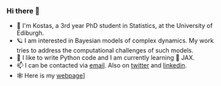 ### Hi there 👋

- 🧔 I'm Kostas, a 3rd year PhD student in Statistics, at the University of Ediburgh.
- 🪐 I am interested in Bayesian models of complex dynamics. My work tries to address the computational challenges of such models.
- 🐍 I like to write Python code and I am currently learning 🔪 JAX.
- 📫 I can be contacted via [email](kostas.tsampourakis@gmail.com). Also on [twitter](https://twitter.com/KTsampourakis) and [linkedin](www.linkedin.com/in/kostas-tsampourakis). 
- 🕸️ Here is my [webpage](https://kostastsa.github.io)]


